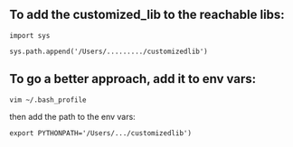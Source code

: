 ## To add the customized_lib to the reachable libs:
```
import sys

sys.path.append('/Users/........./customizedlib')
```


## To go a better approach, add it to env vars:


```
vim ~/.bash_profile
```
then add the path to the env vars:
```
export PYTHONPATH='/Users/.../customizedlib')
```
